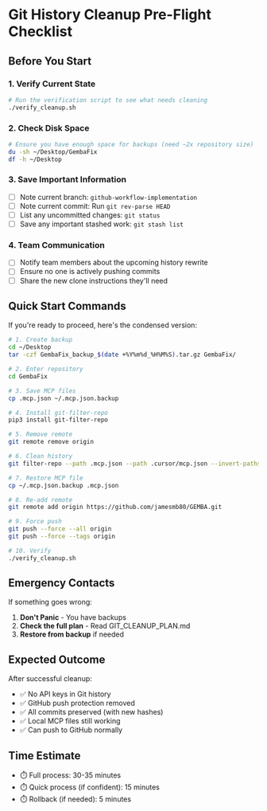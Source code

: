# Git History Cleanup Pre-Flight Checklist

## Before You Start

### 1. Verify Current State
```bash
# Run the verification script to see what needs cleaning
./verify_cleanup.sh
```

### 2. Check Disk Space
```bash
# Ensure you have enough space for backups (need ~2x repository size)
du -sh ~/Desktop/GembaFix
df -h ~/Desktop
```

### 3. Save Important Information
- [ ] Note current branch: `github-workflow-implementation`
- [ ] Note current commit: Run `git rev-parse HEAD`
- [ ] List any uncommitted changes: `git status`
- [ ] Save any important stashed work: `git stash list`

### 4. Team Communication
- [ ] Notify team members about the upcoming history rewrite
- [ ] Ensure no one is actively pushing commits
- [ ] Share the new clone instructions they'll need

## Quick Start Commands

If you're ready to proceed, here's the condensed version:

```bash
# 1. Create backup
cd ~/Desktop
tar -czf GembaFix_backup_$(date +%Y%m%d_%H%M%S).tar.gz GembaFix/

# 2. Enter repository
cd GembaFix

# 3. Save MCP files
cp .mcp.json ~/.mcp.json.backup

# 4. Install git-filter-repo
pip3 install git-filter-repo

# 5. Remove remote
git remote remove origin

# 6. Clean history
git filter-repo --path .mcp.json --path .cursor/mcp.json --invert-paths --force

# 7. Restore MCP file
cp ~/.mcp.json.backup .mcp.json

# 8. Re-add remote
git remote add origin https://github.com/jamesmb80/GEMBA.git

# 9. Force push
git push --force --all origin
git push --force --tags origin

# 10. Verify
./verify_cleanup.sh
```

## Emergency Contacts

If something goes wrong:
1. **Don't Panic** - You have backups
2. **Check the full plan** - Read GIT_CLEANUP_PLAN.md
3. **Restore from backup** if needed

## Expected Outcome

After successful cleanup:
- ✅ No API keys in Git history
- ✅ GitHub push protection removed
- ✅ All commits preserved (with new hashes)
- ✅ Local MCP files still working
- ✅ Can push to GitHub normally

## Time Estimate

- ⏱️ Full process: 30-35 minutes
- ⏱️ Quick process (if confident): 15 minutes
- ⏱️ Rollback (if needed): 5 minutes